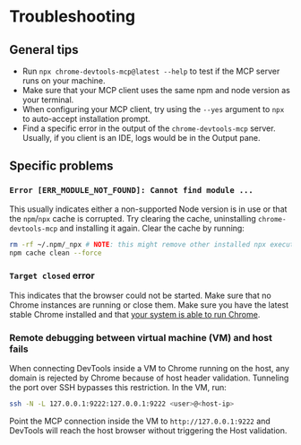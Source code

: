# Troubleshooting

## General tips

- Run `npx chrome-devtools-mcp@latest --help` to test if the MCP server runs on your machine.
- Make sure that your MCP client uses the same npm and node version as your terminal.
- When configuring your MCP client, try using the `--yes` argument to `npx` to
  auto-accept installation prompt.
- Find a specific error in the output of the `chrome-devtools-mcp` server.
  Usually, if you client is an IDE, logs would be in the Output pane.

## Specific problems

### `Error [ERR_MODULE_NOT_FOUND]: Cannot find module ...`

This usually indicates either a non-supported Node version is in use or that the
`npm`/`npx` cache is corrupted. Try clearing the cache, uninstalling
`chrome-devtools-mcp` and installing it again. Clear the cache by running:

```sh
rm -rf ~/.npm/_npx # NOTE: this might remove other installed npx executables.
npm cache clean --force
```

### `Target closed` error

This indicates that the browser could not be started. Make sure that no Chrome
instances are running or close them. Make sure you have the latest stable Chrome
installed and that [your system is able to run Chrome](https://support.google.com/chrome/a/answer/7100626?hl=en).

### Remote debugging between virtual machine (VM) and host fails

When connecting DevTools inside a VM to Chrome running on the host, any domain is rejected by Chrome because of host header validation. Tunneling the port over SSH bypasses this restriction. In the VM, run:

```sh
ssh -N -L 127.0.0.1:9222:127.0.0.1:9222 <user>@<host-ip>
```

Point the MCP connection inside the VM to `http://127.0.0.1:9222` and DevTools
will reach the host browser without triggering the Host validation.
